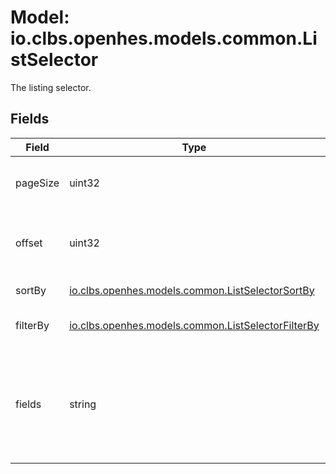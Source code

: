 # Model: io.clbs.openhes.models.common.ListSelector

The listing selector.

## Fields

| Field | Type | Description |
| --- | --- | --- |
| pageSize | uint32 | The number of items per page. |
| offset | uint32 | The offset of the first item to return, zero based. |
| sortBy | [io.clbs.openhes.models.common.ListSelectorSortBy](model-io-clbs-openhes-models-common-listselectorsortby.md) | The sorting criteria. |
| filterBy | [io.clbs.openhes.models.common.ListSelectorFilterBy](model-io-clbs-openhes-models-common-listselectorfilterby.md) | The filtering criteria. |
| fields | string | FIXME: This needs to be designed properly.<br><br>The list of additional fields to be returned. |

